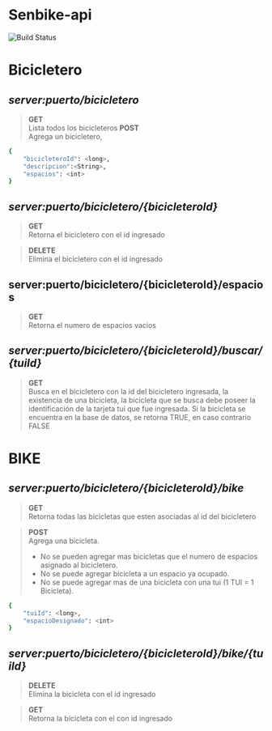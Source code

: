 # Senbike-api
![Build Status](https://66.media.tumblr.com/92bad2e4f58f7a89cbdb0689e7e56a83/6497e73f0aa1a381-13/s1280x1920/a7051af84cb644b74a5ea65f40c7cbe8cf5f2ba9.png)
# Bicicletero
 
## ***server:puerto/bicicletero***


> **GET** \
>Lista todos los bicicleteros
**POST** \
>Agrega un bicicletero, 
```sh
{
    "bicicleteroId": <long>,
    "descripcion":<String>,
    "espacios": <int>
}
```
 
## ***server:puerto/bicicletero/{bicicleteroId}***

> **GET** \
> Retorna el bicicletero con el id ingresado

> **DELETE** \
> Elimina el bicicletero con el id ingresado

## server:puerto/bicicletero/{bicicleteroId}/espacios

> **GET** \
> Retorna el numero de espacios vacios
  
## ***server:puerto/bicicletero/{bicicleteroId}/buscar/{tuiId}***
> **GET** \
> Busca en el bicicletero con la id del bicicletero ingresada, la existencia de una bicicleta,
 la bicicleta que se busca debe poseer la identificación de la tarjeta tui que fue ingresada. 
 Si la bicicleta se encuentra en la base de datos, se retorna TRUE, en caso contrario FALSE

# BIKE
 
## ***server:puerto/bicicletero/{bicicleteroId}/bike***

> **GET** \
>Retorna todas las bicicletas que esten asociadas al id del bicicletero

> **POST** \
>   Agrega una bicicleta. 
> - No se pueden agregar mas bicicletas que el numero de espacios asignado al bicicletero.
> - No se puede agregar bicicleta a un espacio ya ocupado.
> - No se puede agregar mas de una bicicleta con una tui (1 TUI = 1 Bicicleta).
```sh
{
    "tuiId": <long>,
    "espacioDesignado": <int>
}
```

 ## ***server:puerto/bicicletero/{bicicleteroId}/bike/{tuiId}***
 
> **DELETE** \
> Elimina la bicicleta con el id ingresado

> **GET** \
> Retorna la bicicleta con el con id ingresado


